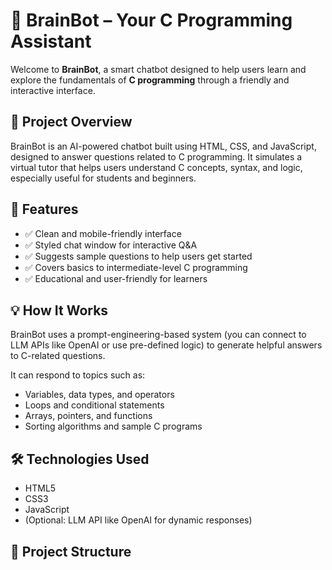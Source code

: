 # 🧠 BrainBot – Your C Programming Assistant

Welcome to **BrainBot**, a smart chatbot designed to help users learn and explore the fundamentals of **C programming** through a friendly and interactive interface.

## 🚀 Project Overview

BrainBot is an AI-powered chatbot built using HTML, CSS, and JavaScript, designed to answer questions related to C programming. It simulates a virtual tutor that helps users understand C concepts, syntax, and logic, especially useful for students and beginners.

## 🌟 Features

- ✅ Clean and mobile-friendly interface
- ✅ Styled chat window for interactive Q&A
- ✅ Suggests sample questions to help users get started
- ✅ Covers basics to intermediate-level C programming
- ✅ Educational and user-friendly for learners

## 💡 How It Works

BrainBot uses a prompt-engineering-based system (you can connect to LLM APIs like OpenAI or use pre-defined logic) to generate helpful answers to C-related questions.

It can respond to topics such as:
- Variables, data types, and operators
- Loops and conditional statements
- Arrays, pointers, and functions
- Sorting algorithms and sample C programs

## 🛠️ Technologies Used

- HTML5  
- CSS3  
- JavaScript  
- (Optional: LLM API like OpenAI for dynamic responses)

## 📁 Project Structure

